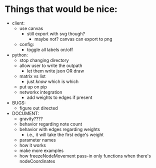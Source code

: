 # Things that would be nice:
- client:
    - use canvas
        - still export with svg though?
            - maybe not? canvas can export to png
    - config:
        - toggle all labels on/off
- python:
    - stop changing directory
    - allow user to write the outpath
        - let them write json OR draw
    - matrix vs list
        - just _know_ which is which
    - put up on pip
    - networkx integration
        - add weights to edges if present
- BUGS:
    - figure out directed
- DOCUMENT:
    - gravity????
    - behavior regarding note count
    - behavior with edges regarding weights
        - i.e., it will take the first edge's weight
    - parameter names
    - how it works
    - make more examples
    - how freezeNodeMovement pass-in only functions when there's nodeCoordinates
